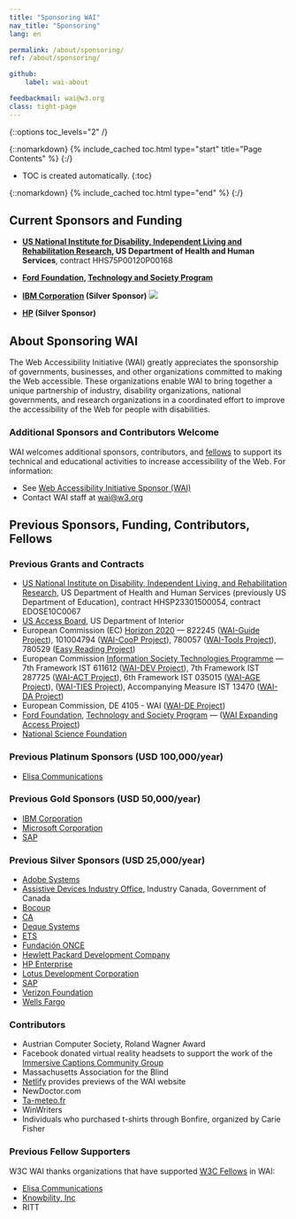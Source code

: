 ```yaml
---
title: "Sponsoring WAI"
nav_title: "Sponsoring"
lang: en

permalink: /about/sponsoring/
ref: /about/sponsoring/

github:
    label: wai-about

feedbackmail: wai@w3.org
class: tight-page
---
```


{::options toc_levels="2" /}

{::nomarkdown}
{% include_cached toc.html type="start" title="Page Contents" %}
{:/}

-   TOC is created automatically.
{:toc}

{::nomarkdown}
{% include_cached toc.html type="end" %}
{:/}

## Current Sponsors and Funding

-   **[US National Institute for Disability, Independent Living and Rehabilitation Research](http://www.acl.gov/programs/NIDILRR/), US Department of Health and Human Services**, contract HHS75P00120P00168 <!-- ([WAI-Core 2015, 2020Projects](https://www.w3.org/WAI/Core2015/)) -->

-   **[Ford Foundation](https://www.fordfoundation.org/), [Technology and Society Program](https://www.fordfoundation.org/work/challenging-inequality/technology-and-society/)**<!-- ([WAI-Core Ford Project](https://www.w3.org/WAI/wai-core-ford/)) -->

-   **[IBM Corporation](http://www.ibm.com/able) (Silver Sponsor)**
    ![](https://w3.org/Icons/ibm_screen_blue_2px.gif)

-   **[HP](https://www.hp.com) (Silver Sponsor)**

## About Sponsoring WAI

The Web Accessibility Initiative (WAI) greatly appreciates the sponsorship of governments, businesses, and other organizations committed to making the Web accessible. These organizations enable WAI to bring together a unique partnership of industry, disability organizations, national governments, and research organizations in a coordinated effort to improve the accessibility of the Web for people with disabilities.

### Additional Sponsors and Contributors Welcome

WAI welcomes additional sponsors, contributors, and [fellows](https://www.w3.org/Consortium/Recruitment/Fellows) to support its technical and educational activities to increase accessibility of the Web. For information:
* See [Web Accessibility Initiative Sponsor (WAI)](http://www.w3.org/Consortium/sponsor/webforall#wai)
* Contact WAI staff at [wai@w3.org](mailto:wai@w3.org?subject=%5BWAI%20Sponsorship%5D)

## Previous Sponsors, Funding, Contributors, Fellows

### Previous Grants and Contracts

-   [US National Institute on Disability, Independent Living, and Rehabilitation Research](http://www.ed.gov/about/offices/list/osers/nidrr/index.html), US Department of Health and Human Services (previously US Department of Education), contract HHSP23301500054, contract EDOSE10C0067<!-- ([WAI-Core 2010 Project]https://www.w3.org/WAI/Core/Overview.html)) -->
-   [US Access Board](https://www.access-board.gov/), US Department of Interior <!-- ([WCAG TAProject](https://www.w3.org/WAI/WCAGTA/Overview.html)) -->    
-   European Commission (EC) [Horizon 2020](https://ec.europa.eu/programmes/horizon2020/) &mdash;  822245 ([WAI-Guide Project](https://www.w3.org/WAI/about/projects/wai-guide/)), 101004794 ([WAI-CooP Project](https://www.w3.org/WAI/about/projects/wai-coop/)), 780057 ([WAI-Tools Project](https://www.w3.org/WAI/about/projects/wai-tools/)), 780529 ([Easy Reading Project](https://www.w3.org/WAI/about/projects/easy-reading/))
-   European Commission [Information Society Technologies Programme](http://cordis.europa.eu/ist/) &mdash; 7th Framework IST 611612 ([WAI-DEV Project](http://www.w3.org/WAI/DEV/)), 7th Framework IST 287725 ([WAI-ACT Project](https://www.w3.org/WAI/ACT/Overview.html)), 6th Framework IST 035015 ([WAI-AGE Project](https://www.w3.org/WAI/WAI-AGE/Overview.html)), ([WAI-TIES Project](https://www.w3.org/WAI/TIES/Overview.html)), Accompanying Measure IST 13470 ([WAI-DA Project](https://www.w3.org/WAI/WAIDA/))
-   European Commission, DE 4105 - WAI ([WAI-DE Project](https://www.w3.org/WAI/TIDE/FR2.htm))
-   [Ford Foundation](https://www.fordfoundation.org/), [Technology and Society Program](https://www.fordfoundation.org/work/challenging-inequality/technology-and-society/) &mdash; ([WAI Expanding Access Project](https://www.w3.org/WAI/expand-access/))
-   [National Science Foundation](http://www.nsf.gov)

### Previous Platinum Sponsors (USD 100,000/year)

-   [Elisa Communications](http://www.elisa.fi/)

### Previous Gold Sponsors (USD 50,000/year)

-   [IBM Corporation](http://www.ibm.com/able)
-   [Microsoft Corporation](http://www.microsoft.com/)
-   [SAP](http://www.sap.com/)

### Previous Silver Sponsors (USD 25,000/year)

-   [Adobe Systems](http://www.adobe.com/)
-   [Assistive Devices Industry
    Office](http://strategis.ic.gc.ca/epic/internet/inadio-biaaf.nsf/vwGeneratedInterE/home),
    Industry Canada, Government of Canada
-   [Bocoup](https://bocoup.com/)
-   [CA](http://www.ca.com/)
-   [Deque Systems](http://www.deque.com/)
-   [ETS](http://www.ets.org/)
-   [Fundación ONCE](http://www.fundaciononce.es/)
-   [Hewlett Packard Development Company](http://www.hp.com/)
-   [HP Enterprise](https://www.hpe.com/us/en/home.html)
-   [Lotus Development Corporation](http://www.lotus.com)
-   [SAP](http://www.sap.com/)
-   [Verizon
    Foundation](http://www22.verizon.com/content/verizonglobalhome/ghp_landing.aspx)
-   [Wells Fargo](http://www.wellsfargo.com/home.htm)

### Contributors

-   Austrian Computer Society, Roland Wagner Award
-   Facebook donated virtual reality headsets to support the work of the [Immersive Captions Community Group](https://www.w3.org/community/immersive-captions/)
-   Massachusetts Association for the Blind
-   [Netlify](https://www.netlify.com/) provides previews of the WAI website
-   NewDoctor.com
-   [Ta-meteo.fr](http://www.ta-meteo.fr "Ta-Meteo.fr")
-   WinWriters
-   Individuals who purchased t-shirts through Bonfire, organized by Carie Fisher

### Previous Fellow Supporters

W3C WAI thanks organizations that have supported [W3C Fellows](https://www.w3.org/Consortium/Recruitment/Fellows) in WAI:

-  [Elisa Communications](http://www.elisa.fi/)
-  [Knowbility, Inc](https://knowbility.org/)
-  RITT
